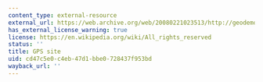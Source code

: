 ```yaml
---
content_type: external-resource
external_url: https://web.archive.org/web/20080221023513/http://geodemo-c.ucsd.edu/gridsphere/gridsphere
has_external_license_warning: true
license: https://en.wikipedia.org/wiki/All_rights_reserved
status: ''
title: GPS site
uid: cd47c5e0-c4eb-47d1-bbe0-728437f953bd
wayback_url: ''
---
```

